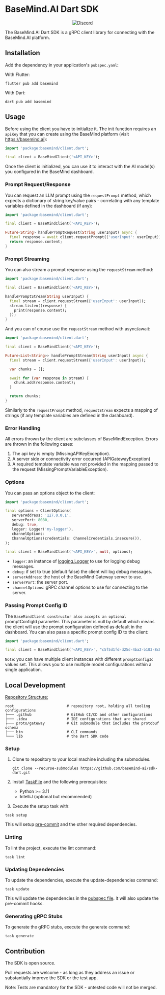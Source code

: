 # BaseMind.AI Dart SDK

<div align="center">

[![Discord](https://img.shields.io/discord/1153195687459160197)](https://discord.gg/ZSV2CQ86yg)

</div>

The BaseMind.AI Dart SDK is a gRPC client library for connecting with the BaseMind.AI platform.

## Installation

Add the dependency in your application's `pubspec.yaml`:

With Flutter:
```shell
flutter pub add basemind
```

With Dart:
```shell
dart pub add basemind
```

## Usage

Before using the client you have to initialize it. The init function requires an `apiKey` that you can create using the
BaseMind platform (visit https://basemind.ai):

```dart
import 'package:basemind/client.dart';

final client = BaseMindClient('<API_KEY>');
```

Once the client is initialized, you can use it to interact with the AI model(s) you configured in the BaseMind dashboard.

### Prompt Request/Response

You can request an LLM prompt using the `requestPrompt` method, which expects a dictionary of string key/value pairs -
correlating with any template variables defined in the dashboard (if any):

```dart
import 'package:basemind/client.dart';

final client = BaseMindClient('<API_KEY>');

Future<String> handlePromptRequest(String userInput) async {
  final response = await client.requestPrompt({'userInput': userInput});
  return response.content;
}
```

### Prompt Streaming

You can also stream a prompt response using the `requestStream` method:

```dart
import 'package:basemind/client.dart';

final client = BaseMindClient('<API_KEY>');

handlePromptStream(String userInput) {
  final stream = client.requestStream({'userInput': userInput});
  stream.listen((response) {
    print(response.content);
  });
}
```

And you can of course use the `requestStream` method with async/await:

```dart
import 'package:basemind/client.dart';

final client = BaseMindClient('<API_KEY>');

Future<List<String>> handlePromptStream(String userInput) async {
  final stream = client.requestStream({'userInput': userInput});

  var chunks = [];

  await for (var response in stream) {
    chunk.add(response.content);
  }

  return chunks;
}
```

Similarly to the `requestPrompt` method, `requestStream` expects a mapping of strings (if any template variables are
defined in the dashboard).

### Error Handling

All errors thrown by the client are subclasses of BaseMindException. Errors are thrown in the following cases:

1. The api key is empty (MissingAPIKeyException).
2. A server side or connectivity error occurred (APIGatewayException)
3. A required template variable was not provided in the mapping passed to the request (MissingPromptVariableException).

### Options

You can pass an options object to the client:

```dart
import 'package:basemind/client.dart';

final options = ClientOptions(
   serverAddress: '127.0.0.1',
   serverPort: 8080,
   debug: true,
   logger: Logger('my-logger'),
   channelOptions:
   ChannelOptions(credentials: ChannelCredentials.insecure()),
);

final client = BaseMindClient('<API_KEY>', null, options);
```

-   `logger`: an instance of [logging.Logger](https://pub.dev/packages/logging) to use for logging debug messages.
-   `debug`: if set to true (default false) the client will log debug messages.
-   `serverAddress`: the host of the BaseMind Gateway server to use.
-   `serverPort`: the server port.
-   `channelOptions`: gRPC channel options to use for connecting to the server.

### Passing Prompt Config ID

The `BaseMindClient constructor also accepts an optional `promptConfigId parameter. This parameter is null by default
which means the client will use the prompt configuration defined as default in the dashboard. You can also pass a
specific prompt config ID to the client:

```dart
import 'package:basemind/client.dart';

final client = BaseMindClient('<API_KEY>', "c5f5d1fd-d25d-4ba2-b103-8c85f48a679d");
```

`Note`: you can have multiple client instances with different `promptConfigId` values set. This allows you to use
multiple model configurations within a single application.

## Local Development

<u>Repository Structure:</u>

```text
root                        # repository root, holding all tooling configurations
├─── .github                # GitHub CI/CD and other configurations
├─── .idea                  # IDE configurations that are shared
├─── proto/gateway          # Git submodule that includes the protobuf schema
├─── bin                    # CLI commands
└─── lib                    # the Dart SDK code
```

### Setup

1. Clone to repository to your local machine including the submodules.

    ```shell
    git clone --recurse-submodules https://github.com/basemind-ai/sdk-dart.git
    ```

2. Install [TaskFile](https://taskfile.dev/) and the following prerequisites:

    - Python >= 3.11
    - IntelliJ (optional but recommended)

3. Execute the setup task with:

```shell
task setup
```

This will setup [pre-commit](https://pre-commit.com/) and the other required dependencies.

### Linting

To lint the project, execute the lint command:

```shell
task lint
```

### Updating Dependencies

To update the dependencies, execute the update-dependencies command:

```shell
task update
```

This will update the dependencies in the [pubspec file](./pubspec.yaml). It will also update
the pre-commit hooks.

### Generating gRPC Stubs

To generate the gRPC stubs, execute the generate command:

```shell
task generate
```

## Contribution

The SDK is open source.

Pull requests are welcome - as long as they address an issue or substantially improve the SDK or the test app.

Note: Tests are mandatory for the SDK - untested code will not be merged.
